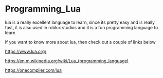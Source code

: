 # Programming_Lua

lua is a really excellent language to learn, since its pretty easy and is really fast,
it is also used in roblox studios and it is a fun programming language to learn.

If you want to know more about lua, then check out a couple of links below

https://www.lua.org/

https://en.m.wikipedia.org/wiki/Lua_(programming_language)

https://onecompiler.com/lua

